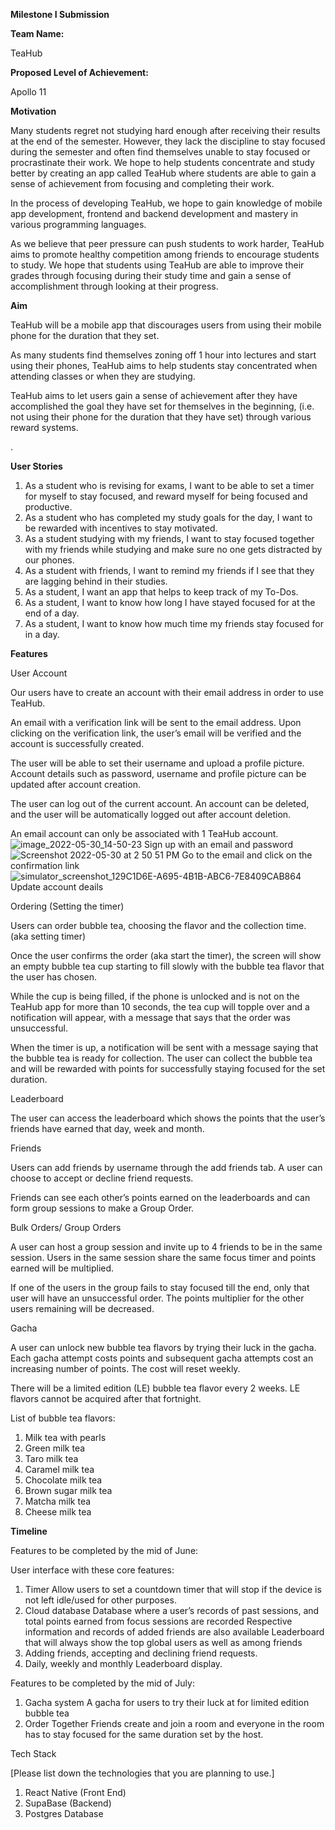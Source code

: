**Milestone I Submission**

**Team Name:**

TeaHub

**Proposed Level of Achievement:**

Apollo 11 

**Motivation**

Many students regret not studying hard enough after receiving their results at the end of the semester. However, they lack the discipline to stay focused during the semester and often find themselves unable to stay focused or procrastinate their work. We hope to help students concentrate and study better by creating an app called TeaHub where students are able to gain a sense of achievement from focusing and completing their work. 

In the process of developing TeaHub, we hope to gain knowledge of mobile app development, frontend and backend development and mastery in various programming languages. 

As we believe that peer pressure can push students to work harder, TeaHub aims to promote healthy competition among friends to encourage students to study. We hope that students using TeaHub are able to improve their grades through focusing during their study time and gain a sense of accomplishment through looking at their progress. 

**Aim**

TeaHub will be a mobile app that discourages users from using their mobile phone for the duration that they set.

As many students find themselves zoning off 1 hour into lectures and start using their phones, TeaHub aims to help students stay concentrated when attending classes or when they are studying. 

TeaHub aims to let users gain a sense of achievement after they have accomplished the goal they have set for themselves in the beginning, (i.e. not using their phone for the duration that they have set) through various reward systems.

.

**User Stories**



1. As a student who is revising for exams, I want to be able to set a timer for myself to stay focused, and reward myself for being focused and productive. 
2. As a student who has completed my study goals for the day, I want to be rewarded with incentives to stay motivated. 
3. As a student studying with my friends, I want to stay focused together with my friends while studying and make sure no one gets distracted by our phones.
4. As a student with friends, I want to remind my friends if I see that they are lagging behind in their studies. 
5. As a student, I want an app that helps to keep track of my To-Dos.
6. As a student, I want to know how long I have stayed focused for at the end of a day. 
7. As a student, I want to know how much time my friends stay focused for in a day. 

**Features**

User Account

Our users have to create an account with their email address in order to use TeaHub. 

An email with a verification link will be sent to the email address. Upon clicking on the verification link, the user’s email will be verified and the account is successfully created. 

The user will be able to set their username and upload a profile picture. Account details such as password, username and profile picture can be updated after account creation. 

The user can log out of the current account. An account can be deleted, and the user will be automatically logged out after account deletion. 

An email account can only be associated with 1 TeaHub account. 
![image_2022-05-30_14-50-23](https://user-images.githubusercontent.com/83281769/170939183-2f88bbd9-0267-4be6-a121-ce16a18e718a.png)
Sign up with an email and password 
![Screenshot 2022-05-30 at 2 50 51 PM](https://user-images.githubusercontent.com/83281769/170939200-4b3fdbb8-98ab-4b2d-9ee0-055127141228.png)
Go to the email and click on the confirmation link 
![simulator_screenshot_129C1D6E-A695-4B1B-ABC6-7E8409CAB864](https://user-images.githubusercontent.com/83281769/170939205-196c6396-f8c3-4f9f-873e-dd24cd32b3f7.png)
Update account deails 

Ordering (Setting the timer) 

Users can order bubble tea, choosing the flavor and the collection time. (aka setting timer) 

Once the user confirms the order (aka start the timer), the screen will show an empty bubble tea cup starting to fill slowly with the bubble tea flavor that the user has chosen. 

While the cup is being filled, if the phone is unlocked and is not on the TeaHub app for more than 10 seconds, the tea cup will topple over and a notification will appear, with a message that says that the order was unsuccessful. 

When the timer is up, a notification will be sent with a message saying that the bubble tea is ready for collection. The user can collect the bubble tea and will be rewarded with points for successfully staying focused for the set duration. 

Leaderboard

The user can access the leaderboard which shows the points that the user’s friends have earned that day, week and month. 

Friends

Users can add friends by username through the add friends tab. A user can choose to accept or decline friend requests.

Friends can see each other’s points earned on the leaderboards and can form group sessions to make a Group Order. 

Bulk Orders/ Group Orders 

A user can host a group session and invite up to 4 friends to be in the same session. Users in the same session share the same focus timer and points earned will be multiplied. 

If one of the users in the group fails to stay focused till the end, only that user will have an unsuccessful order. The points multiplier for the other users remaining will be decreased. 

Gacha

A user can unlock new bubble tea flavors by trying their luck in the gacha. Each gacha attempt costs points and subsequent gacha attempts cost an increasing number of points. The cost will reset weekly. 

There will be a limited edition (LE) bubble tea flavor every 2 weeks. LE flavors cannot be acquired after that fortnight. 

List of bubble tea flavors: 



1. Milk tea with pearls
2. Green milk tea 
3. Taro milk tea 
4. Caramel milk tea 
5. Chocolate milk tea 
6. Brown sugar milk tea 
7. Matcha milk tea 
8. Cheese milk tea

**Timeline**

Features to be completed by the mid of June:

User interface with these core features:



1. Timer Allow users to set a countdown timer that will stop if the device is not left idle/used for other purposes.
2. Cloud database Database where a user’s records of past sessions, and total points earned from focus sessions are recorded Respective information and records of added friends are also available Leaderboard that will always show the top global users as well as among friends
3. Adding friends, accepting and declining friend requests.
4. Daily, weekly and monthly Leaderboard display.

Features to be completed by the mid of July:



1. Gacha system A gacha for users to try their luck at for limited edition bubble tea
2. Order Together Friends create and join a room and everyone in the room has to stay focused for the same duration set by the host.

Tech Stack

[Please list down the technologies that you are planning to use.]



1. React Native (Front End)
2. SupaBase (Backend)
3. Postgres Database
